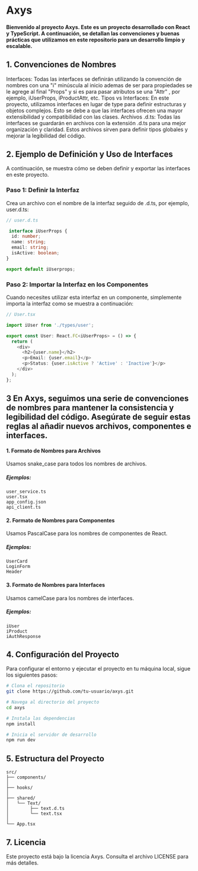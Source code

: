 # Axys
#### Bienvenido al proyecto Axys. Este es un proyecto desarrollado con React y TypeScript. A continuación, se detallan las convenciones y buenas prácticas que utilizamos en este repositorio para un desarrollo limpio y escalable.

## 1. Convenciones de Nombres
Interfaces: Todas las interfaces se definirán utilizando la convención de nombres con una "i" minúscula al inicio ademas de ser para propiedades se le agrege al final "Props" y si es para pasar atributos se una "Attr" , por ejemplo, iUserProps, iProductAttr, etc.
Tipos vs Interfaces: En este proyecto, utilizamos interfaces en lugar de type para definir estructuras y objetos complejos. Esto se debe a que las interfaces ofrecen una mayor extensibilidad y compatibilidad con las clases.
Archivos .d.ts: Todas las interfaces se guardarán en archivos con la extensión .d.ts para una mejor organización y claridad. Estos archivos sirven para definir tipos globales y mejorar la legibilidad del código.
## 2. Ejemplo de Definición y Uso de Interfaces
A continuación, se muestra cómo se deben definir y exportar las interfaces en este proyecto.

### Paso 1: Definir la Interfaz
Crea un archivo con el nombre de la interfaz seguido de .d.ts, por ejemplo, user.d.ts:

```typescript
// user.d.ts

 interface iUserProps {
  id: number;
  name: string;
  email: string;
  isActive: boolean;
}

export default iUserprops;
```
### Paso 2: Importar la Interfaz en los Componentes
Cuando necesites utilizar esta interfaz en un componente, simplemente importa la interfaz como se muestra a continuación:

```typescript
// User.tsx

import iUser from './types/user';

export const User: React.FC<iUserProps> = () => {
  return (
    <div>
      <h2>{user.name}</h2>
      <p>Email: {user.email}</p>
      <p>Status: {user.isActive ? 'Active' : 'Inactive'}</p>
    </div>
  );
};
```
## 3 En Axys, seguimos una serie de convenciones de nombres para mantener la consistencia y legibilidad del código. Asegúrate de seguir estas reglas al añadir nuevos archivos, componentes e interfaces.

#### 1. Formato de Nombres para Archivos
Usamos snake_case para todos los nombres de archivos.
##### Ejemplos:
```plaintext
user_service.ts
user.tsx
app_config.json
api_client.ts
```
#### 2. Formato de Nombres para Componentes
Usamos PascalCase para los nombres de componentes de React.
##### Ejemplos:
```plaintext
UserCard
LoginForm
Header
```
#### 3. Formato de Nombres para Interfaces
Usamos camelCase para los nombres de interfaces.
##### Ejemplos:
```plaintext
iUser
iProduct
iAuthResponse
```
## 4. Configuración del Proyecto
Para configurar el entorno y ejecutar el proyecto en tu máquina local, sigue los siguientes pasos:

```bash
# Clona el repositorio
git clone https://github.com/tu-usuario/axys.git

# Navega al directorio del proyecto
cd axys

# Instala las dependencias
npm install

# Inicia el servidor de desarrollo
npm run dev
```
## 5. Estructura del Proyecto
```plaintext
src/
├── components/
│   
├── hooks/
│
├── shared/
│   └── Text/
│        ├── text.d.ts
│        └── text.tsx
│   
└── App.tsx
```

## 7. Licencia
Este proyecto está bajo la licencia Axys. Consulta el archivo LICENSE para más detalles.


